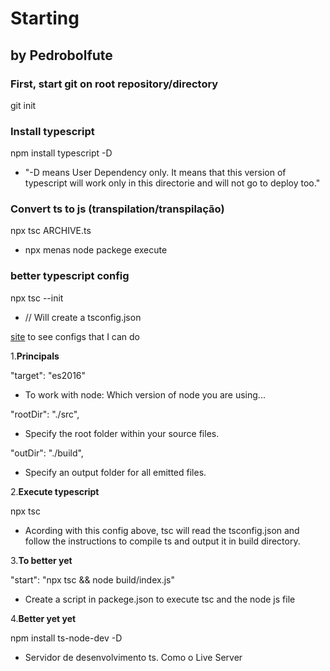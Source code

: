 # Starting

## by Pedrobolfute

### First, start git on root repository/directory

git init

### Install typescript

npm install typescript -D

- "-D means User Dependency only. It means that this version of typescript will work only in this directorie and will not go to deploy too."

### Convert ts to js (transpilation/transpilação)

npx tsc ARCHIVE.ts

- npx menas node packege execute

### better typescript config

npx tsc --init

- // Will create a tsconfig.json

[site](https://www.typescriptlang.org/tsconfig) to see configs that I can do

1.**Principals**

"target": "es2016"

- To work with node: Which version of node you are using...

"rootDir": "./src",

- Specify the root folder within your source files.

"outDir": "./build",

- Specify an output folder for all emitted files.

2.**Execute typescript**

npx tsc

- Acording with this config above, tsc will read the tsconfig.json and follow the instructions to compile ts and output it in build directory.

3.**To better yet**

"start": "npx tsc && node build/index.js"

- Create a script in packege.json to execute tsc and the node js file

4.**Better yet yet**

npm install ts-node-dev -D

- Servidor de desenvolvimento ts. Como o Live Server